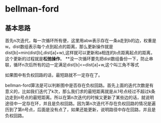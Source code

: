 #  bellman-ford

## 基本思路

首先n次迭代，每一次循环所有便，这里用abw表示存在一条a走到b的边，权重是w。dist数组表示每个点到起点的距离，那么更新操作就是dist[b]=min(dist[b],dist[a]+w),这样就可以更新和a相连的b点距离起点的距离，这个更新的过程就是**松弛操作**。 **没一次循环要先把dist数组备份一下，防止串联，循环n次后所有的边一定满足dist[b]<=dist[a]+w,这个叫三角不等式

如果图中有负权回路的话，最短路就不一定存在了。

bellman-ford算法是可以判断图中是否存在负权回路。首先上面的迭代次数是有意义的，比如我们迭代了k次，那么我们求的最短距离就是从1号点经过不超过k条边走到n号点的最短距离。所以在第n次迭代的时候又更新了某些边的话，就说明途径中一定存在环，并且是负权回路。因为第n次迭代不存在负权回路的情况是遍历到了第n号点，后面是没有点了，如果还能更新，说明路径中存在回路，并且是负权回路。

